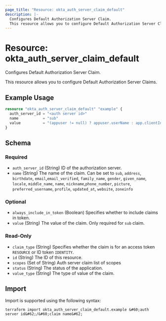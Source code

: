 ```yaml
---
page_title: "Resource: okta_auth_server_claim_default"
description: |-
  Configures Default Authorization Server Claim.
  This resource allows you to configure Default Authorization Server Claims.
---
```


# Resource: okta_auth_server_claim_default

Configures Default Authorization Server Claim.

This resource allows you to configure Default Authorization Server Claims.

## Example Usage

```terraform
resource "okta_auth_server_claim_default" "example" {
  auth_server_id = "<auth server id>"
  name           = "sub"
  value          = "(appuser != null) ? appuser.userName : app.clientId"
}
```

<!-- schema generated by tfplugindocs -->
## Schema

### Required

- `auth_server_id` (String) ID of the authorization server.
- `name` (String) The name of the claim. Can be set to `sub`, `address`, `birthdate`, `email`,`email_verified`, `family_name`, `gender`, `given_name`, `locale`, `middle_name`, `name`, `nickname`,`phone_number`, `picture`, `preferred_username`, `profile`, `updated_at`, `website`, `zoneinfo`

### Optional

- `always_include_in_token` (Boolean) Specifies whether to include claims in token.
- `value` (String) The value of the claim. Only required for `sub` claim.

### Read-Only

- `claim_type` (String) Specifies whether the claim is for an access token `RESOURCE` or ID token `IDENTITY`.
- `id` (String) The ID of this resource.
- `scopes` (Set of String) Auth server claim list of scopes
- `status` (String) The status of the application.
- `value_type` (String) The type of value of the claim.

## Import

Import is supported using the following syntax:

```shell
terraform import okta_auth_server_claim_default.example &#60;auth server id&#62;/&#60;claim name&#62;
```

